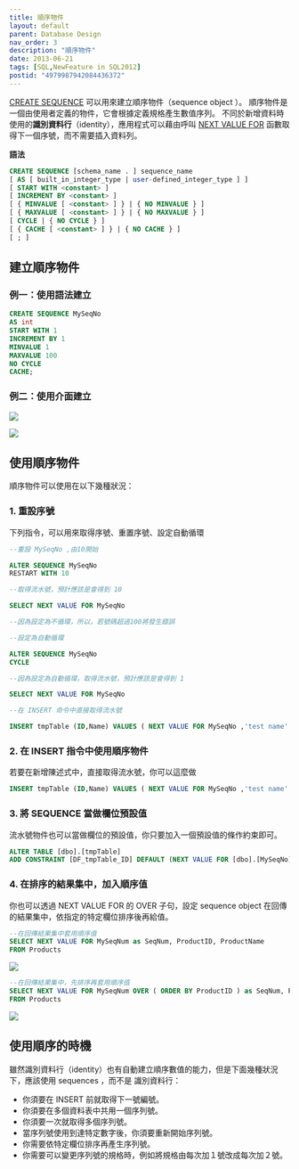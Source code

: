 ```yaml
---
title: 順序物件
layout: default
parent: Database Design
nav_order: 3
description: "順序物件"
date: 2013-06-21
tags: [SQL,NewFeature in SQL2012]
postid: "4979987942084436372"
---
```

[CREATE SEQUENCE](http://msdn.microsoft.com/zh-tw/library/ff878091.aspx) 可以用來建立順序物件（sequence object ）。  順序物件是一個由使用者定義的物件，它會根據定義規格產生數值序列。  不同於新增資料時使用的**識別資料行**（identity），應用程式可以藉由呼叫 [NEXT VALUE FOR](http://msdn.microsoft.com/zh-tw/library/ff878370.aspx) 函數取得下一個序號，而不需要插入資料列。  

**語法**

```sql
CREATE SEQUENCE [schema_name . ] sequence_name
[ AS [ built_in_integer_type | user-defined_integer_type ] ]
[ START WITH <constant> ]
[ INCREMENT BY <constant> ]
[ { MINVALUE [ <constant> ] } | { NO MINVALUE } ]
[ { MAXVALUE [ <constant> ] } | { NO MAXVALUE } ]
[ CYCLE | { NO CYCLE } ]
[ { CACHE [ <constant> ] } | { NO CACHE } ]
[ ; ]
```

## 建立順序物件

### 例一：使用語法建立
```sql
CREATE SEQUENCE MySeqNo
AS int
START WITH 1
INCREMENT BY 1
MINVALUE 1
MAXVALUE 100
NO CYCLE
CACHE;
```

### 例二：使用介面建立

![](https://blogger.googleusercontent.com/img/b/R29vZ2xl/AVvXsEiAMtqauBxjmldZY_fe1i-fhrnpn_yQZblxAAk6W5cvjqyeP169NJs9jNn4DrIpNJYOM_cCc0c6ttO-dQ3HWQKO1Nw6NwWk8w8ErYUTHLJwwAQ4ZNfVw-wbMmhM_md0FdGoIcbPVf9O2ns/s0/sql-sequence-1.jpg)

![](https://blogger.googleusercontent.com/img/b/R29vZ2xl/AVvXsEgAduJiwg9CA-5D3wyRTTGQ2ytr5Pe2HIsVl-pO_AkeQM4ugdRDdSlz87tc4XvlkRi0ArrYUIQ82ZUcEzT5qsCZnw4Z8HbBDy0j8VWm4pRnDLxfAuHdW9z6yZ44OY3ZrU62P-iHrCL6heM/s0/sql-sequence-2.jpg)

## 使用順序物件

順序物件可以使用在以下幾種狀況：

### 1. 重設序號

下列指令，可以用來取得序號、重置序號、設定自動循環
```sql
--重設 MySeqNo ,由10開始

ALTER SEQUENCE MySeqNo   
RESTART WITH 10

--取得流水號，預計應該是會得到 10

SELECT NEXT VALUE FOR MySeqNo

--因為設定為不循環，所以，若號碼超過100將發生錯誤

--設定為自動循環

ALTER SEQUENCE MySeqNo  
CYCLE

--因為設定為自動循環，取得流水號，預計應該是會得到 1

SELECT NEXT VALUE FOR MySeqNo

--在 INSERT 命令中直接取得流水號

INSERT tmpTable (ID,Name) VALUES ( NEXT VALUE FOR MySeqNo ,'test name' );
```

### 2. 在 INSERT 指令中使用順序物件

若要在新增陳述式中，直接取得流水號，你可以這麼做
```sql
INSERT tmpTable (ID,Name) VALUES ( NEXT VALUE FOR MySeqNo ,'test name' );
```

### 3. 將 SEQUENCE 當做欄位預設值

流水號物件也可以當做欄位的預設值，你只要加入一個預設值的條作約束即可。
```sql
ALTER TABLE [dbo].[tmpTable] 
ADD CONSTRAINT [DF_tmpTable_ID] DEFAULT (NEXT VALUE FOR [dbo].[MySeqNo]) FOR [ID]
```

### 4. 在排序的結果集中，加入順序值

你也可以透過 NEXT VALUE FOR 的 OVER 子句，設定 sequence object 在回傳的結果集中，依指定的特定欄位排序後再給值。  
```sql
--在回傳結果集中套用順序值
SELECT NEXT VALUE FOR MySeqNum as SeqNum, ProductID, ProductName 
FROM Products
```

![](https://blogger.googleusercontent.com/img/b/R29vZ2xl/AVvXsEiei1MKBr-OzY02cPImjVgupEoh-XB4Ec9_B1N0pI1Lxe-uD9623bPOM9LoenXfqKEu9aHGnlGwrnD37juMIy6DKHj8xAQz6FfXKwjOORLquO2cuvG4N3sF3NoJQINr2-wd38Ujqly6EPM/s0/sql-next-value-for.png)
```sql
--在回傳結果集中，先排序再套用順序值
SELECT NEXT VALUE FOR MySeqNum OVER ( ORDER BY ProductID ) as SeqNum, ProductID, ProductName 
FROM Products
```

![](https://blogger.googleusercontent.com/img/b/R29vZ2xl/AVvXsEhIrrzvGjGCUQnpd9IfocXAA8M7debiL7gWg7OZuV_g8GAHKq3UtQnv4ewa_DrXu06AkhykYNRsBpaEt9G89YqWOJByUFurOxiVVZz6zluwM4fZtHp3eG6J2_ZdKvh68meyQ-DL2g3nAiw/s0/sql-next-value-for-over.png)

## 使用順序的時機

雖然識別資料行（identity）也有自動建立順序數值的能力，但是下面幾種狀況下，應該使用 sequences ，而不是 識別資料行：  

- 你須要在 INSERT 前就取得下一號編號。
- 你須要在多個資料表中共用一個序列號。
- 你須要一次就取得多個序列號。
- 當序列號使用到達特定數字後，你須要重新開始序列號。
- 你需要依特定欄位排序再產生序列號。
- 你需要可以變更序列號的規格時，例如將規格由每次加１號改成每次加２號。